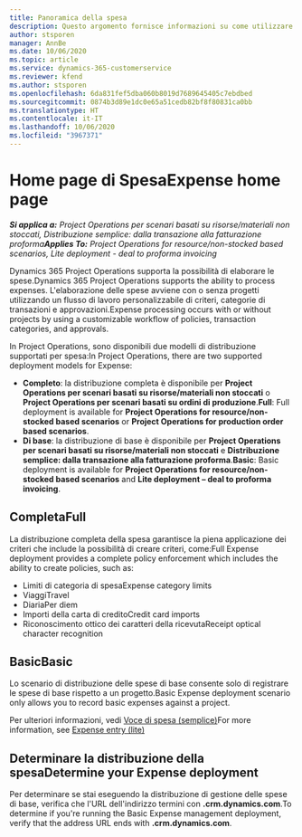 ```yaml
---
title: Panoramica della spesa
description: Questo argomento fornisce informazioni su come utilizzare la funzionalità Spesa in Project Operations.
author: stsporen
manager: AnnBe
ms.date: 10/06/2020
ms.topic: article
ms.service: dynamics-365-customerservice
ms.reviewer: kfend
ms.author: stsporen
ms.openlocfilehash: 6da831fef5dba060b8019d7689645405c7ebdbed
ms.sourcegitcommit: 0874b3d89e1dc0e65a51cedb82bf8f80831ca0bb
ms.translationtype: HT
ms.contentlocale: it-IT
ms.lasthandoff: 10/06/2020
ms.locfileid: "3967371"
---
```

# <a name="expense-home-page"></a><span data-ttu-id="aeed7-103">Home page di Spesa</span><span class="sxs-lookup"><span data-stu-id="aeed7-103">Expense home page</span></span>

<span data-ttu-id="aeed7-104">_**Si applica a:** Project Operations per scenari basati su risorse/materiali non stoccati, Distribuzione semplice: dalla transazione alla fatturazione proforma_</span><span class="sxs-lookup"><span data-stu-id="aeed7-104">_**Applies To:** Project Operations for resource/non-stocked based scenarios, Lite deployment - deal to proforma invoicing_</span></span>


<span data-ttu-id="aeed7-105">Dynamics 365 Project Operations supporta la possibilità di elaborare le spese.</span><span class="sxs-lookup"><span data-stu-id="aeed7-105">Dynamics 365 Project Operations supports the ability to process expenses.</span></span> <span data-ttu-id="aeed7-106">L'elaborazione delle spese avviene con o senza progetti utilizzando un flusso di lavoro personalizzabile di criteri, categorie di transazioni e approvazioni.</span><span class="sxs-lookup"><span data-stu-id="aeed7-106">Expense processing occurs with or without projects by using a customizable workflow of policies, transaction categories, and approvals.</span></span>

<span data-ttu-id="aeed7-107">In Project Operations, sono disponibili due modelli di distribuzione supportati per spesa:</span><span class="sxs-lookup"><span data-stu-id="aeed7-107">In Project Operations, there are two supported deployment models for Expense:</span></span> 

- <span data-ttu-id="aeed7-108">**Completo**: la distribuzione completa è disponibile per **Project Operations per scenari basati su risorse/materiali non stoccati** o **Project Operations per scenari basati su ordini di produzione**.</span><span class="sxs-lookup"><span data-stu-id="aeed7-108">**Full**: Full deployment is available for **Project Operations for resource/non-stocked based scenarios** or **Project Operations for production order based scenarios**.</span></span>
- <span data-ttu-id="aeed7-109">**Di base**: la distribuzione di base è disponibile per **Project Operations per scenari basati su risorse/materiali non stoccati** e **Distribuzione semplice: dalla transazione alla fatturazione proforma**.</span><span class="sxs-lookup"><span data-stu-id="aeed7-109">**Basic**: Basic deployment is available for **Project Operations for resource/non-stocked based scenarios** and **Lite deployment – deal to proforma invoicing**.</span></span>

## <a name="full"></a><span data-ttu-id="aeed7-110">Completa</span><span class="sxs-lookup"><span data-stu-id="aeed7-110">Full</span></span> 
<span data-ttu-id="aeed7-111">La distribuzione completa della spesa garantisce la piena applicazione dei criteri che include la possibilità di creare criteri, come:</span><span class="sxs-lookup"><span data-stu-id="aeed7-111">Full Expense deployment provides a complete policy enforcement which includes the ability to create policies, such as:</span></span>

  - <span data-ttu-id="aeed7-112">Limiti di categoria di spesa</span><span class="sxs-lookup"><span data-stu-id="aeed7-112">Expense category limits</span></span>
  - <span data-ttu-id="aeed7-113">Viaggi</span><span class="sxs-lookup"><span data-stu-id="aeed7-113">Travel</span></span>
  - <span data-ttu-id="aeed7-114">Diaria</span><span class="sxs-lookup"><span data-stu-id="aeed7-114">Per diem</span></span>
  - <span data-ttu-id="aeed7-115">Importi della carta di credito</span><span class="sxs-lookup"><span data-stu-id="aeed7-115">Credit card imports</span></span>
  - <span data-ttu-id="aeed7-116">Riconoscimento ottico dei caratteri della ricevuta</span><span class="sxs-lookup"><span data-stu-id="aeed7-116">Receipt optical character recognition</span></span>

## <a name="basic"></a><span data-ttu-id="aeed7-117">Basic</span><span class="sxs-lookup"><span data-stu-id="aeed7-117">Basic</span></span> 
<span data-ttu-id="aeed7-118">Lo scenario di distribuzione delle spese di base consente solo di registrare le spese di base rispetto a un progetto.</span><span class="sxs-lookup"><span data-stu-id="aeed7-118">Basic Expense deployment scenario only allows you to record basic expenses against a project.</span></span> 

<span data-ttu-id="aeed7-119">Per ulteriori informazioni, vedi [Voce di spesa (semplice)](basic-expense.md)</span><span class="sxs-lookup"><span data-stu-id="aeed7-119">For more information, see [Expense entry (lite)](basic-expense.md)</span></span>

## <a name="determine-your-expense-deployment"></a><span data-ttu-id="aeed7-120">Determinare la distribuzione della spesa</span><span class="sxs-lookup"><span data-stu-id="aeed7-120">Determine your Expense deployment</span></span>
<span data-ttu-id="aeed7-121">Per determinare se stai eseguendo la distribuzione di gestione delle spese di base, verifica che l'URL dell'indirizzo termini con **.crm.dynamics.com**.</span><span class="sxs-lookup"><span data-stu-id="aeed7-121">To determine if you're running the Basic Expense management deployment, verify that the address URL ends with **.crm.dynamics.com**.</span></span> 
